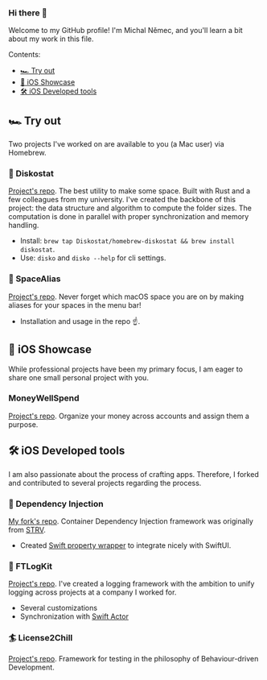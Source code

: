 ### Hi there 👋

Welcome to my GitHub profile! I'm Michal Němec, and you'll learn a bit about my work in this file.

Contents:
- [🏎️ Try out](https://github.com/BajaCali#%EF%B8%8F-try-out)
- [📱 iOS Showcase](https://github.com/BajaCali#-ios-showcase)
- [🛠️ iOS Developed tools](https://github.com/BajaCali#%EF%B8%8F-ios-developed-tools)

## 🏎️ Try out

Two projects I've worked on are available to you (a Mac user) via Homebrew.

### 🪩 Diskostat

[Project's repo](https://github.com/Diskostat/diskostat/tree/feature/update-readme). The best utility to make some space. Built with Rust and a few colleagues from my university. I've created the backbone of this project: the data structure and algorithm to compute the folder sizes. The computation is done in parallel with proper synchronization and memory handling.

- Install: `brew tap Diskostat/homebrew-diskostat && brew install diskostat`.
- Use: `disko` and `disko --help` for cli settings.

### 🌌 SpaceAlias

[Project's repo](https://gitlab.com/BajaCali/spacealias). Never forget which macOS space you are on by making aliases for your spaces in the menu bar!

- Installation and usage in the repo ☝️.


## 📱 iOS Showcase

While professional projects have been my primary focus, I am eager to share one small personal project with you. 

### MoneyWellSpend

[Project's repo](https://gitlab.com/apodidae/money-well-spend). Organize your money across accounts and assign them a purpose.


## 🛠️ iOS Developed tools

I am also passionate about the process of crafting apps. Therefore, I forked and contributed to several projects regarding the process.


### 💉 Dependency Injection

[My fork's repo](https://gitlab.com/apodidae/ios-dependency-injection). Container Dependency Injection framework was originally from [STRV](https://github.com/strvcom/ios-dependency-injection).

- Created [Swift property wrapper](https://docs.swift.org/swift-book/documentation/the-swift-programming-language/properties/#Property-Wrappers) to integrate nicely with SwiftUI.

### 📒 FTLogKit

[Project's repo](https://github.com/BajaCali/FTLogKit). I've created a logging framework with the ambition to unify logging across projects at a company I worked for.

- Several customizations
- Synchronization with [Swift Actor](https://developer.apple.com/documentation/swift/actor)

### 🏄 License2Chill

[Project's repo](https://gitlab.com/apodidae/license2chill). Framework for testing in the philosophy of Behaviour-driven Development.


<!--
**BajaCali/BajaCali** is a ✨ _special_ ✨ repository because its `README.md` (this file) appears on your GitHub profile.

Here are some ideas to get you started:

- 🔭 I’m currently working on ...
- 🌱 I’m currently learning ...
- 👯 I’m looking to collaborate on ...
- 🤔 I’m looking for help with ...
- 💬 Ask me about ...
- 📫 How to reach me: ...
- 😄 Pronouns: ...
- ⚡ Fun fact: ...
-->
